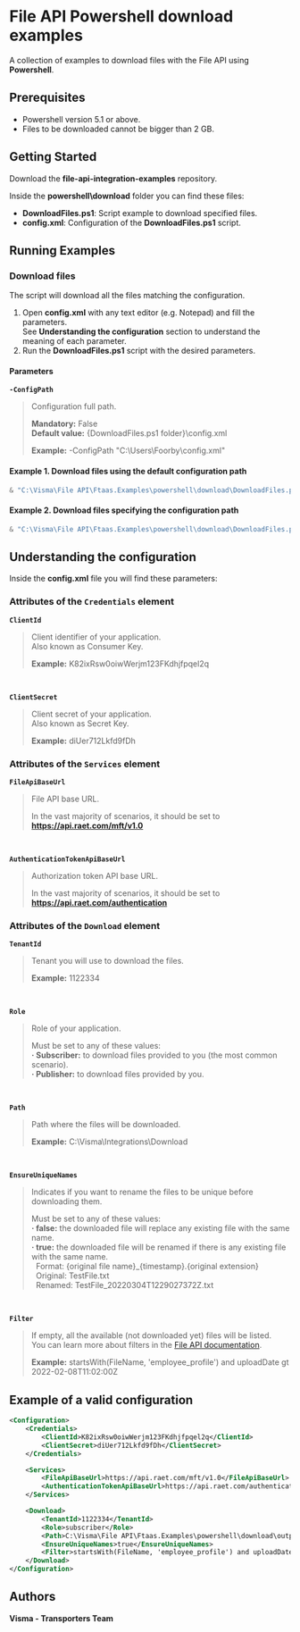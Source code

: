 # File API Powershell download examples

A collection of examples to download files with the File API using **Powershell**.

## Prerequisites

- Powershell version 5.1 or above.
- Files to be downloaded cannot be bigger than 2 GB.

## Getting Started 

Download the **file-api-integration-examples** repository.

Inside the **powershell\download** folder you can find these files:
- **DownloadFiles.ps1**: Script example to download specified files.
- **config.xml**: Configuration of the **DownloadFiles.ps1** script.

## Running Examples

### Download files

The script will download all the files matching the configuration.

1. Open **config.xml** with any text editor (e.g. Notepad) and fill the parameters.  
See **Understanding the configuration** section to understand the meaning of each parameter.
2. Run the **DownloadFiles.ps1** script with the desired parameters.

#### Parameters

**`-ConfigPath`**
> Configuration full path.
> 
> **Mandatory:** False  
> **Default value:** {DownloadFiles.ps1 folder}\config.xml 
>
> **Example:** -ConfigPath "C:\Users\Foorby\config.xml"

#### Example 1. Download files using the default configuration path

```powershell
& "C:\Visma\File API\Ftaas.Examples\powershell\download\DownloadFiles.ps1"
```

#### Example 2. Download files specifying the configuration path

```powershell
& "C:\Visma\File API\Ftaas.Examples\powershell\download\DownloadFiles.ps1" -ConfigPath "C:\Users\Foorby\config.xml"
```

## Understanding the configuration

Inside the **config.xml** file you will find these parameters:

### Attributes of the `Credentials` element

**`ClientId`**
> Client identifier of your application.  
> Also known as Consumer Key.
> 
> **Example:** K82ixRsw0oiwWerjm123FKdhjfpqel2q

<br/>

**`ClientSecret`**
> Client secret of your application.  
> Also known as Secret Key.
> 
> **Example:** diUer712Lkfd9fDh

### Attributes of the `Services` element

**`FileApiBaseUrl`**
> File API base URL. 
> 
> In the vast majority of scenarios, it should be set to **https://api.raet.com/mft/v1.0**

<br/>

**`AuthenticationTokenApiBaseUrl`**
> Authorization token API base URL. 
> 
> In the vast majority of scenarios, it should be set to **https://api.raet.com/authentication**

### Attributes of the `Download` element

**`TenantId`**
> Tenant you will use to download the files.
> 
> **Example:** 1122334

<br/>

**`Role`**
> Role of your application.
> 
> Must be set to any of these values:  
> **· Subscriber:** to download files provided to you (the most common scenario).  
> **· Publisher:** to download files provided by you.

<br/>

**`Path`**
> Path where the files will be downloaded.
> 
> **Example:** C:\Visma\Integrations\Download

<br/>

**`EnsureUniqueNames`**
> Indicates if you want to rename the files to be unique before downloading them.
> 
> Must be set to any of these values:  
> **· false:** the downloaded file will replace any existing file with the same name.  
> **· true:** the downloaded file will be renamed if there is any existing file with the same name.  
> &nbsp;&nbsp;Format: {original file name}_{timestamp}.{original extension}  
> &nbsp;&nbsp;Original: TestFile.txt  
> &nbsp;&nbsp;Renamed: TestFile_20220304T1229027372Z.txt

<br/>

**`Filter`**
> If empty, all the available (not downloaded yet) files will be listed.  
> You can learn more about filters in the [File API documentation](https://vr-api-integration.github.io/file-api-documentation/guides__search__for__files.html).
>
> **Example:** startsWith(FileName, 'employee_profile') and uploadDate gt 2022-02-08T11:02:00Z

## Example of a valid configuration

```xml
<Configuration>
    <Credentials>
        <ClientId>K82ixRsw0oiwWerjm123FKdhjfpqel2q</ClientId>
        <ClientSecret>diUer712Lkfd9fDh</ClientSecret>
    </Credentials>

    <Services>
        <FileApiBaseUrl>https://api.raet.com/mft/v1.0</FileApiBaseUrl>
        <AuthenticationTokenApiBaseUrl>https://api.raet.com/authentication</AuthenticationTokenApiBaseUrl>
    </Services>

    <Download>
        <TenantId>1122334</TenantId>
        <Role>subscriber</Role>
        <Path>C:\Visma\File API\Ftaas.Examples\powershell\download\output</Path>
        <EnsureUniqueNames>true</EnsureUniqueNames>
        <Filter>startsWith(FileName, 'employee_profile') and uploadDate gt 2022-02-08T11:02:00Z</Filter>
    </Download>
</Configuration>
```

## Authors

**Visma - Transporters Team**
